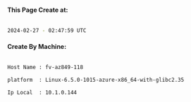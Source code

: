 
   
#### This Page Create at:

```bash

2024-02-27 - 02:47:59 UTC

```

#### Create By Machine:

```bash

Host Name : fv-az849-118

platform  : Linux-6.5.0-1015-azure-x86_64-with-glibc2.35

Ip Local  : 10.1.0.144

```

